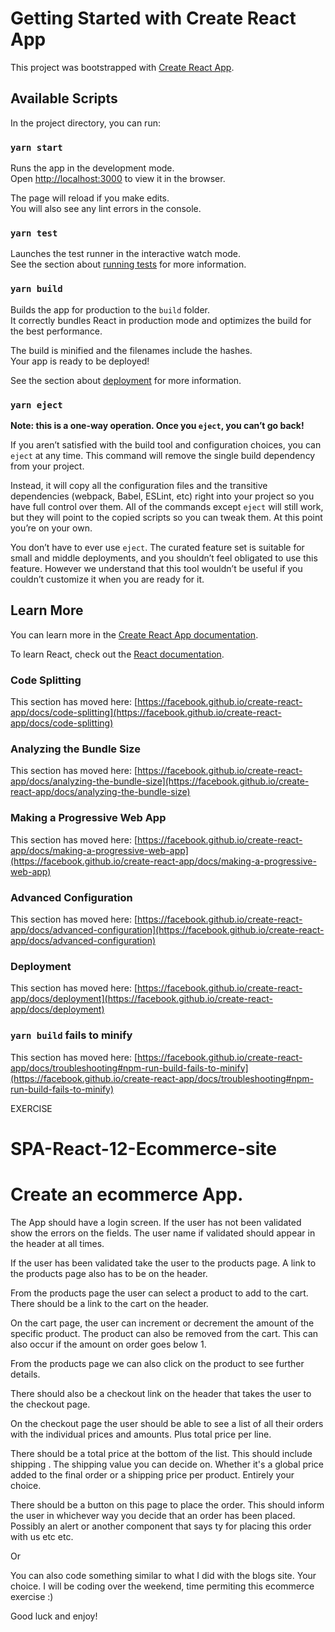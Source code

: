 # Getting Started with Create React App

This project was bootstrapped with [Create React App](https://github.com/facebook/create-react-app).

## Available Scripts

In the project directory, you can run:

### `yarn start`

Runs the app in the development mode.\
Open [http://localhost:3000](http://localhost:3000) to view it in the browser.

The page will reload if you make edits.\
You will also see any lint errors in the console.

### `yarn test`

Launches the test runner in the interactive watch mode.\
See the section about [running tests](https://facebook.github.io/create-react-app/docs/running-tests) for more information.

### `yarn build`

Builds the app for production to the `build` folder.\
It correctly bundles React in production mode and optimizes the build for the best performance.

The build is minified and the filenames include the hashes.\
Your app is ready to be deployed!

See the section about [deployment](https://facebook.github.io/create-react-app/docs/deployment) for more information.

### `yarn eject`

**Note: this is a one-way operation. Once you `eject`, you can’t go back!**

If you aren’t satisfied with the build tool and configuration choices, you can `eject` at any time. This command will remove the single build dependency from your project.

Instead, it will copy all the configuration files and the transitive dependencies (webpack, Babel, ESLint, etc) right into your project so you have full control over them. All of the commands except `eject` will still work, but they will point to the copied scripts so you can tweak them. At this point you’re on your own.

You don’t have to ever use `eject`. The curated feature set is suitable for small and middle deployments, and you shouldn’t feel obligated to use this feature. However we understand that this tool wouldn’t be useful if you couldn’t customize it when you are ready for it.

## Learn More

You can learn more in the [Create React App documentation](https://facebook.github.io/create-react-app/docs/getting-started).

To learn React, check out the [React documentation](https://reactjs.org/).

### Code Splitting

This section has moved here: [https://facebook.github.io/create-react-app/docs/code-splitting](https://facebook.github.io/create-react-app/docs/code-splitting)

### Analyzing the Bundle Size

This section has moved here: [https://facebook.github.io/create-react-app/docs/analyzing-the-bundle-size](https://facebook.github.io/create-react-app/docs/analyzing-the-bundle-size)

### Making a Progressive Web App

This section has moved here: [https://facebook.github.io/create-react-app/docs/making-a-progressive-web-app](https://facebook.github.io/create-react-app/docs/making-a-progressive-web-app)

### Advanced Configuration

This section has moved here: [https://facebook.github.io/create-react-app/docs/advanced-configuration](https://facebook.github.io/create-react-app/docs/advanced-configuration)

### Deployment

This section has moved here: [https://facebook.github.io/create-react-app/docs/deployment](https://facebook.github.io/create-react-app/docs/deployment)

### `yarn build` fails to minify

This section has moved here: [https://facebook.github.io/create-react-app/docs/troubleshooting#npm-run-build-fails-to-minify](https://facebook.github.io/create-react-app/docs/troubleshooting#npm-run-build-fails-to-minify)

EXERCISE

# SPA-React-12-Ecommerce-site

# Create an ecommerce App.

The App should have a login screen. If the user has not been validated show the errors on the fields.
The user name if validated should appear in the header at all times.

If the user has been validated take the user to the products page. A link to the products page also has to be on the header.

From the products page the user can select a product to add to the cart. There should be a link to the cart on the header.

On the cart page, the user can increment or decrement the amount of the specific product. The product can also be removed from the cart. This can also occur if the amount on order goes below 1.

From the products page we can also click on the product to see further details.

There should also be a checkout link on the header that takes the user to the checkout page.

On the checkout page the user should be able to see a list of all their orders with the individual prices and amounts. Plus total price per line.

There should be a total price at the bottom of the list. This should include shipping . The shipping value you can decide on. Whether it's a global price
added to the final order or a shipping price per product. Entirely your choice.

There should be a button on this page to place the order. This should inform the user in whichever way you decide that an order has been placed. Possibly an alert or another component that says ty for placing this order with us etc etc.

Or

You can also code something similar to what I did with the blogs site. Your choice. I will be coding over the weekend, time permiting this ecommerce exercise :)

Good luck and enjoy!
